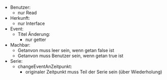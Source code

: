- Benutzer:
  - nur Read
- Herkunft:
  - nur Interface
- Event:
  - Titel Änderung:
    - nur getter
- Machbar:
  - Getanvon muss leer sein, wenn getan false ist
  - Getanvon muss Benutzer sein, wenn getan true ist
- Serie:
  - changeEventAnZeitpunkt:
    - originaler Zeitpunkt muss Teil der Serie sein (über Wiederholung)
